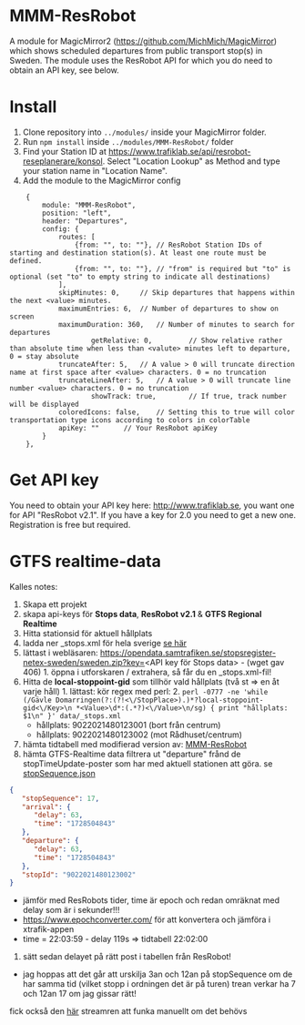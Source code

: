 # MMM-ResRobot

A module for MagicMirror2 (https://github.com/MichMich/MagicMirror) which shows scheduled departures from public transport stop(s) in Sweden. The module
uses the ResRobot API for which you do need to obtain an API key, see below.

# Install

1. Clone repository into `../modules/` inside your MagicMirror folder.
2. Run `npm install` inside `../modules/MMM-ResRobot/` folder
3. Find your Station ID at https://www.trafiklab.se/api/resrobot-reseplanerare/konsol. Select "Location Lookup" as Method and type your station name in "Location Name".
4. Add the module to the MagicMirror config
```
	{
		module: "MMM-ResRobot",
		position: "left",
		header: "Departures",
		config: {
			routes: [
				{from: "", to: ""},	// ResRobot Station IDs of starting and destination station(s). At least one route must be defined.
				{from: "", to: ""},	// "from" is required but "to" is optional (set "to" to empty string to indicate all destinations)
			],
			skipMinutes: 0,		// Skip departures that happens within the next <value> minutes.
			maximumEntries: 6,	// Number of departures to show on screen
			maximumDuration: 360,	// Number of minutes to search for departures
	                getRelative: 0,         // Show relative rather than absolute time when less than <valute> minutes left to departure, 0 = stay absolute
			truncateAfter: 5,	// A value > 0 will truncate direction name at first space after <value> characters. 0 = no truncation
			truncateLineAfter: 5,	// A value > 0 will truncate line number <value> characters. 0 = no truncation
	                showTrack: true,        // If true, track number will be displayed
			coloredIcons: false,    // Setting this to true will color transportation type icons according to colors in colorTable
			apiKey: ""		// Your ResRobot apiKey
        }
    },
```
# Get API key

You need to obtain your API key here: http://www.trafiklab.se, you want one for API "ResRobot v2.1". If you have a key for 2.0 you need to get a new one.
Registration is free but required.


# GTFS realtime-data

Kalles notes:
1. Skapa ett projekt
2. skapa api-keys för **Stops data**, **ResRobot v2.1** & **GTFS Regional Realtime**
3. Hitta stationsid för aktuell hållplats
  1. ladda ner _stops.xml för hela sverige [se här](https://www.trafiklab.se/api/netex-datasets/stops-data/)
  2. lättast i webläsaren: https://opendata.samtrafiken.se/stopsregister-netex-sweden/sweden.zip?key=<API key för Stops data>     - (wget gav 406)
    1. öppna i utforskaren / extrahera, så får du en _stops.xml-fil!
  3. Hitta de **local-stoppoint-gid** som tillhör vald hållplats (två st => en åt varje håll)
    1. lättast: kör regex med perl:
    2. `perl -0777 -ne 'while (/Gävle Domarringen(?:(?!<\/StopPlace>).)*?local-stoppoint-gid<\/Key>\n *<Value>\d*:(.*?)<\/Value>\n/sg) { print "hållplats: $1\n" }' data/_stops.xml`
      - hållplats: 9022021480123001 (bort från centrum)
      - hållplats: 9022021480123002 (mot Rådhuset/centrum)
4. hämta tidtabell med modifierad version av: [MMM-ResRobot](https://github.com/Alvinger/MMM-ResRobot)
5. hämta GTFS-Realtime data filtrera ut "departure" frånd de stopTimeUpdate-poster som har med aktuell stationen att göra. se [stopSequence.json](data/stopSequence.json)
```json
{
   "stopSequence": 17,
   "arrival": {
      "delay": 63,
      "time": "1728504843"
   },
   "departure": {
      "delay": 63,
      "time": "1728504843"
   },
   "stopId": "9022021480123002"
}
```
- jämför med ResRobots tider, time är epoch och redan omräknat med delay som är i sekunder!!!
- https://www.epochconverter.com/ för att konvertera och jämföra i xtrafik-appen
- time = 22:03:59 - delay 119s => tidtabell 22:02:00
1. sätt sedan delayet på rätt post i tabellen från ResRobot!
  - jag hoppas att det går att urskilja 3an och 12an på stopSequence om de har samma tid (vilket stopp i ordningen det är på turen)
    trean verkar ha 7 och 12an 17 om jag gissar rätt!


fick också den [här](https://github.com/staeco/gtfs-stream/blob/master/src/rt/index.js) streamren att funka manuellt om det behövs

